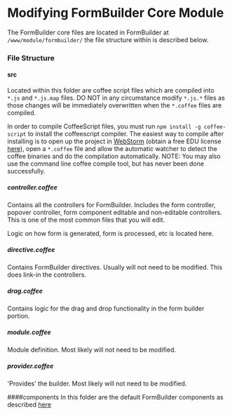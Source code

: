 Modifying FormBuilder Core Module
=

The FormBuilder core files are located in FormBuilder at `/www/module/formbuilder/` the file structure within is described below.
 
### File Structure
#### src
Located within this folder are coffee script files which are compiled into `*.js` and `*.js.map` files. DO NOT in any circumstance modify `*.js.*` files as those changes will be immediately overwritten when the `*.coffee` files are compiled.

In order to compile CoffeeScript files, you must run `npm install -g coffee-script` to install the coffeescript compiler. The easiest way to compile after installing is to open up the project in [WebStorm](https://www.jetbrains.com/webstorm/) (obtain a free EDU license [here](https://www.jetbrains.com/student/)), open a `*.coffee` file and allow the automatic watcher to detect the coffee binaries and do the compilation automatically. NOTE: You may also use the command line coffee compile tool, but has never been done successfully.

##### controller.coffee
Contains all the controllers for FormBuilder. Includes the form controller, popover controller, form component editable and non-editable controllers. This is one of the most common files that you will edit.

Logic on how form is generated, form is processed, etc is located here.

##### directive.coffee
Contains FormBuilder directives. Usually will not need to be modified. This does link-in the controllers.

##### drag.coffee
Contains logic for the drag and drop functionality in the form builder portion.

##### module.coffee
Module definition. Most likely will not need to be modified.

##### provider.coffee
'Provides' the builder. Most likely will not need to be modified.

####components
In this folder are the default FormBuilder components as described [here](../FormBuilder-Component.md)